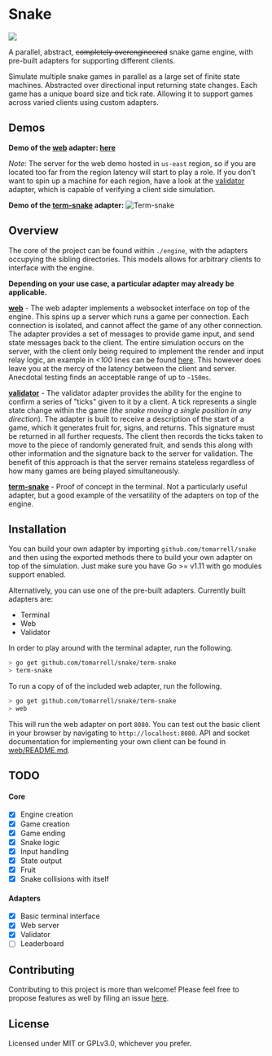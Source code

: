 # Snake
![](https://goreportcard.com/badge/github.com/tomarrell/snake)

A parallel, abstract, ~~completely overengineered~~ snake game engine, with pre-built adapters for supporting different clients.

Simulate multiple snake games in parallel as a large set of finite state machines. Abstracted over directional input returning state changes. Each game has a unique board size and tick rate. Allowing it to support games across varied clients using custom adapters.

## Demos
**Demo of the [web](./web) adapter: [here](http://dev.tomarrell.com:8081)**

*Note*: The server for the web demo hosted in `us-east` region, so if you are located too far from the region latency will start to play a role. If you don't want to spin up a machine for each region, have a look at the [validator](./validator) adapter, which is capable of verifying a client side simulation.

**Demo of the [term-snake](./term-snake) adapter:**
![Term-snake](./images/term_snake_demo.gif)

## Overview
The core of the project can be found within `./engine`, with the adapters occupying the sibling directories. This models allows for arbitrary clients to interface with the engine.

**Depending on your use case, a particular adapter may already be applicable.**

**[web](./web)** - The web adapter implements a websocket interface on top of the engine. This spins up a server which runs a game per connection. Each connection is isolated, and cannot affect the game of any other connection. The adapter provides a set of messages to provide game input, and send state messages back to the client. The entire simulation occurs on the server, with the client only being required to implement the render and input relay logic, an example in *&#60;100* lines can be found [here](./web/static/index.html). This however does leave you at the mercy of the latency between the client and server. Anecdotal testing finds an acceptable range of up to `~150ms`.

**[validator](./validator)** - The validator adapter provides the ability for the engine to confirm a series of "ticks" given to it by a client. A tick represents a single state change within the game (*the snake moving a single position in any direction*). The adapter is built to receive a description of the start of a game, which it generates fruit for, signs, and returns. This signature must be returned in all further requests. The client then records the ticks taken to move to the piece of randomly generated fruit, and sends this along with other information and the signature back to the server for validation. The benefit of this approach is that the server remains stateless regardless of how many games are being played simultaneously.

**[term-snake](./term-snake)** - Proof of concept in the terminal. Not a particularly useful adapter, but a good example of the versatility of the adapters on top of the engine.

## Installation
You can build your own adapter by importing `github.com/tomarrell/snake` and then using the exported methods there to build your own adapter on top of the simulation.
Just make sure you have Go >= v1.11 with go modules support enabled.

Alternatively, you can use one of the pre-built adapters. Currently built adapters are:
- Terminal
- Web
- Validator

In order to play around with the terminal adapter, run the following.
```bash
> go get github.com/tomarrell/snake/term-snake
> term-snake
```

To run a copy of of the included web adapter, run the following.
```bash
> go get github.com/tomarrell/snake/term-snake
> web
```
This will run the web adapter on port `8080`. You can test out the basic client in your browser by navigating to `http://localhost:8080`. API and socket documentation for implementing your own client can be found in [web/README.md](./web/README.md).

## TODO

#### Core
- [x] Engine creation
- [x] Game creation
- [x] Game ending
- [x] Snake logic
- [x] Input handling
- [x] State output
- [x] Fruit
- [x] Snake collisions with itself

#### Adapters
- [x] Basic terminal interface
- [x] Web server
- [x] Validator
- [ ] Leaderboard

## Contributing
Contributing to this project is more than welcome! Please feel free to propose features as well by filing an issue [here](https://github.com/tomarrell/snake/issues).

## License
Licensed under MIT or GPLv3.0, whichever you prefer.
